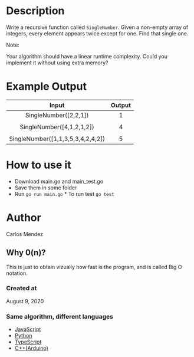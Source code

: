 # Description

Write a recursive function called `SingleNumber`. Given a non-empty array of integers, every element appears twice except for one. Find that single one.

Note:

Your algorithm should have a linear runtime complexity. Could you implement it without using extra memory?

# Example Output

|               Input               | Output |
| :-------------------------------: | :----: |
|       SingleNumber([2,2,1])       |   1    |
|                                   |        |
|     SingleNumber([4,1,2,1,2])     |   4    |
|                                   |        |
| SingleNumber([1,1,3,5,3,4,2,4,2]) |   5    |

# How to use it

-   Download main.go and main_test.go
-   Save them in some folder
-   Run `go run main.go` \* To run test `go test`

# Author

Carlos Mendez

## Why 0(n)?

This is just to obtain vizually how fast is the program, and is called Big O notation.

### Created at

August 9, 2020

### Same algorithm, different languages

-   [JavaScript](https://github.com/cjairm/javascript/tree/master/Algorithms-JS/034_single_number)
-   [Python](https://github.com/cjairm/python/tree/master/Algoritms-Py/034_single_number)
-   [TypeScript](https://github.com/cjairm/typescript/tree/master/Algorithms-TS/034_single_number)
-   [C++(Arduino)](https://github.com/cjairm/arduino/tree/master/Algorithms-Cpp/034_single_number)
